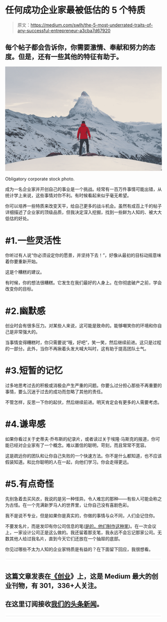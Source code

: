 # 任何成功企业家最被低估的 5 个特质

> 原文：<https://medium.com/swlh/the-5-most-underrated-traits-of-any-successful-entrepreneur-a3cba7d67920>

## 每个帖子都会告诉你，你需要激情、奉献和努力的态度。但是，还有一些其他的特征有助于。

![](img/a09ab906f896de4b9e5a419cba4a1f88.png)

Obligatory corporate stock photo.

成为一名企业家并开创自己的事业是一个挑战。经常有一百万件事情可能出错，从统计学上来说，这些事情对你不利。有时候看起来似乎毫无希望。

你可以培养一些特质来改变天平，给自己更多的战斗机会。虽然有成百上千的帖子详细描述了企业家的顶级品质，但我决定深入挖掘，找到一些鲜为人知的、被大大低估的好处。

# #1.一些灵活性

你听过有人说“你必须设定你的愿景，并坚持下去！”，好像从最初的目标动摇意味着你要重新开始。

这是个糟糕的建议。

有时候，你的想法很糟糕。它发生在我们最好的人身上。在你彻底破产之前，学会改变你的目标。

# #2.幽默感

创业时会有很多压力。对某些人来说，这可能是致命的。能够嘲笑你的环境和你自己是非常强大的。

当事情变得糟糕时，你只需要说“哦，好吧”，笑一笑，然后继续前进。这只是过程的一部分。此外，当你不再揪着头发大喊大叫时，这有助于提高团队士气。

# #3.短暂的记忆

过多地思考过去的积极或消极会产生严重的问题。你要么过分担心那些不再重要的事情，要么沉迷于过去的成功而忽略了其他的责任。

不管怎样，反思一下你的起伏，然后继续前进。明天肯定会有更多的人需要考虑。

# #4.谦卑感

如果你看过关于史蒂夫·乔布斯的纪录片，或者读过关于埃隆·马斯克的报道，你可能已经对企业家有了一个概念。难以置信的聪明，苛刻，而且常常不宽容。

这是疏远你的团队和让你自己失败的一个快速方法。你不是什么都知道，也不应该假装知道。和比你聪明的人在一起，向他们学习。你会走得更远。

# #5.有点奇怪

先别急着去买风衣，我说的是另一种怪异。令人难忘的那种——有些人可能会称之为古怪。在一个充满新罗马人的世界里，让你自己没有喜剧色彩。

我不是说不专业，但是如果你是真实的，你做的事情与众不同，人们会记住你。

不要发名片，而是发印有你公司信息的笔([是的，他们制作这种笔](https://www.brandedgear.com/tide-to-go-instant-stain-remover.html))。在一次会议上，一家设计公司正是这么做的。我还留着那支笔，我永远不会忘记那家公司。无数其他人给过我名片，直到今天它们还放在一个抽屉的底部。

你见过哪些不太为人知的企业家特质是有益的？在下面留下回应，我很想看。

![](img/731acf26f5d44fdc58d99a6388fe935d.png)

## 这篇文章发表在[《创业](https://medium.com/swlh)》上，这是 Medium 最大的创业刊物，有 301，336+人关注。

## 在这里订阅接收[我们的头条新闻](http://growthsupply.com/the-startup-newsletter/)。

![](img/731acf26f5d44fdc58d99a6388fe935d.png)